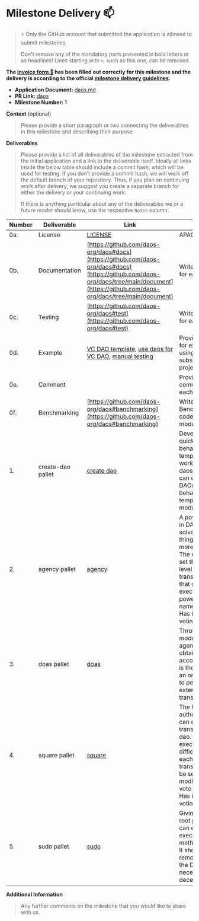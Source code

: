 # Milestone Delivery :mailbox:

> ⚡ Only the GitHub account that submitted the application is allowed to submit milestones.
>
> Don't remove any of the mandatory parts presented in bold letters or as headlines! Lines starting with `>`, such as this one, can be removed.

**The [invoice form :pencil:](https://docs.google.com/forms/d/e/1FAIpQLSfmNYaoCgrxyhzgoKQ0ynQvnNRoTmgApz9NrMp-hd8mhIiO0A/viewform) has been filled out correctly for this milestone and the delivery is according to the official [milestone delivery guidelines](https://github.com/w3f/Grants-Program/blob/master/docs/milestone-deliverables-guidelines.md).**

- **Application Document:** [daos.md](https://github.com/w3f/Grants-Program/blob/master/applications/daos.md)
- **PR Link:** [daos](https://github.com/w3f/Grants-Program/pull/1050)
- **Milestone Number:** 1

**Context** (optional)

> Please provide a short paragraph or two connecting the deliverables in this milestone and describing their purpose.

**Deliverables**

> Please provide a list of all deliverables of the milestone extracted from the initial application and a link to the deliverable itself. Ideally all links inside the below table should include a commit hash, which will be used for testing. If you don't provide a commit hash, we will work off the default branch of your repository. Thus, if you plan on continuing work after delivery, we suggest you create a separate branch for either the delivery or your continuing work.
>
> If there is anything particular about any of the deliverables we or a future reader should know, use the respective `Notes` column.

| Number | Deliverable       | Link                                                                                                                                                                                                                                                                        | Notes                                                                                                                                                                                                 |
| ------ | ----------------- | --------------------------------------------------------------------------------------------------------------------------------------------------------------------------------------------------------------------------------------------------------------------------- | ----------------------------------------------------------------------------------------------------------------------------------------------------------------------------------------------------- |
| 0a.    | License           | [LICENSE](https://github.com/daos-org/daos#license)                                                                                                                                                                                                                         | APACHE2.0                                                                                                                                                                                             |
| 0b.    | Documentation     | [https://github.com/daos-org/daos#docs](https://github.com/daos-org/daos#docs) [https://github.com/daos-org/daos/tree/main/document](https://github.com/daos-org/daos/tree/main/document)                                                                                   | Write Document for each module                                                                                                                                                                        |
| 0c.    | Testing           | [https://github.com/daos-org/daos#test](https://github.com/daos-org/daos#test)                                                                                                                                                                                              | Write test code for each module                                                                                                                                                                       |
| 0d.    | Example           | [VC DAO template](https://github.com/DICO-TEAM/dico-chain/tree/main/pallets/vc), [use daos for VC DAO](https://github.com/DICO-TEAM/dico-chain/blob/main/runtime/tico/src/vc.rs), [manual testing](https://github.com/DICO-TEAM/dico-chain/blob/main/docs/create-vc-dao.md) | Provides code for examples of using DAOS on substrate projects                                                                                                                                        |
| 0e.    | Comment           |                                                                                                                                                                                                                                                                             | Provide detailed comments for each module                                                                                                                                                             |
| 0f.    | Benchmarking      | [https://github.com/daos-org/daos#benchmarking](https://github.com/daos-org/daos#benchmarking)                                                                                                                                                                              | Write Benchmarking code for each module                                                                                                                                                               |
| 1.     | create-dao pallet | [create dao](https://github.com/daos-org/daos/tree/main/create-dao)                                                                                                                                                                                                         | Developers can quickly create a behavior template that works with daos, and users can create DAOs based on behavior templates in this module.                                                         |
| 2.     | agency pallet     | [agency](https://github.com/daos-org/daos/tree/main/agency)                                                                                                                                                                                                                 | A power agent in DAO can solve some things in DAO more quickly. The module can set the difficulty level of transactions that can be executed by power agent, namely Origin. Has its own voting system |
| 3.     | doas pallet       | [doas](https://github.com/daos-org/daos/tree/main/doas)                                                                                                                                                                                                                     | Through this module, the agency can obtain a dao-account, which is the identity of an ordinary user to perform external transactions                                                                  |
| 4.     | square pallet     | [square](https://github.com/daos-org/daos/tree/main/square)                                                                                                                                                                                                                 | The highest authority in dao, can execute all transactions in dao. And the execution difficulty of each transaction can be set in this modlue, namely vote weight. Has its own voting system          |
| 5.     | sudo pallet       | [sudo](https://github.com/daos-org/daos/tree/main/sudo)                                                                                                                                                                                                                     | Giving someone root privileges can execute all executable methods in dao. It should be remove when the DAO is necessary for decentralization.                                                         |

**Additional Information**

> Any further comments on the milestone that you would like to share with us.
